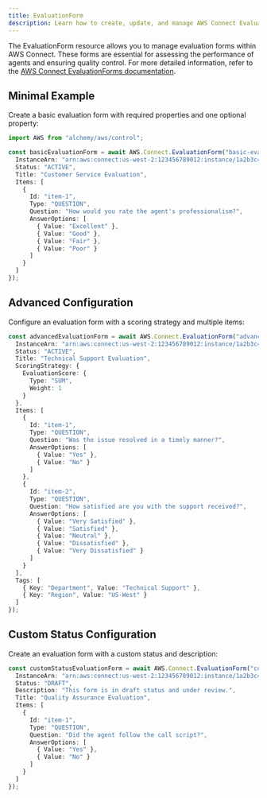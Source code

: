 ```yaml
---
title: EvaluationForm
description: Learn how to create, update, and manage AWS Connect EvaluationForms using Alchemy Cloud Control.
---
```


The EvaluationForm resource allows you to manage evaluation forms within AWS Connect. These forms are essential for assessing the performance of agents and ensuring quality control. For more detailed information, refer to the [AWS Connect EvaluationForms documentation](https://docs.aws.amazon.com/connect/latest/userguide/).

## Minimal Example

Create a basic evaluation form with required properties and one optional property:

```ts
import AWS from "alchemy/aws/control";

const basicEvaluationForm = await AWS.Connect.EvaluationForm("basic-evaluation-form", {
  InstanceArn: "arn:aws:connect:us-west-2:123456789012:instance/1a2b3c4d-5678-90ab-cdef-EXAMPLE11111",
  Status: "ACTIVE",
  Title: "Customer Service Evaluation",
  Items: [
    {
      Id: "item-1",
      Type: "QUESTION",
      Question: "How would you rate the agent's professionalism?",
      AnswerOptions: [
        { Value: "Excellent" },
        { Value: "Good" },
        { Value: "Fair" },
        { Value: "Poor" }
      ]
    }
  ]
});
```

## Advanced Configuration

Configure an evaluation form with a scoring strategy and multiple items:

```ts
const advancedEvaluationForm = await AWS.Connect.EvaluationForm("advanced-evaluation-form", {
  InstanceArn: "arn:aws:connect:us-west-2:123456789012:instance/1a2b3c4d-5678-90ab-cdef-EXAMPLE11111",
  Status: "ACTIVE",
  Title: "Technical Support Evaluation",
  ScoringStrategy: {
    EvaluationScore: {
      Type: "SUM",
      Weight: 1
    }
  },
  Items: [
    {
      Id: "item-1",
      Type: "QUESTION",
      Question: "Was the issue resolved in a timely manner?",
      AnswerOptions: [
        { Value: "Yes" },
        { Value: "No" }
      ]
    },
    {
      Id: "item-2",
      Type: "QUESTION",
      Question: "How satisfied are you with the support received?",
      AnswerOptions: [
        { Value: "Very Satisfied" },
        { Value: "Satisfied" },
        { Value: "Neutral" },
        { Value: "Dissatisfied" },
        { Value: "Very Dissatisfied" }
      ]
    }
  ],
  Tags: [
    { Key: "Department", Value: "Technical Support" },
    { Key: "Region", Value: "US-West" }
  ]
});
```

## Custom Status Configuration

Create an evaluation form with a custom status and description:

```ts
const customStatusEvaluationForm = await AWS.Connect.EvaluationForm("custom-status-evaluation-form", {
  InstanceArn: "arn:aws:connect:us-west-2:123456789012:instance/1a2b3c4d-5678-90ab-cdef-EXAMPLE11111",
  Status: "DRAFT",
  Description: "This form is in draft status and under review.",
  Title: "Quality Assurance Evaluation",
  Items: [
    {
      Id: "item-1",
      Type: "QUESTION",
      Question: "Did the agent follow the call script?",
      AnswerOptions: [
        { Value: "Yes" },
        { Value: "No" }
      ]
    }
  ]
});
```